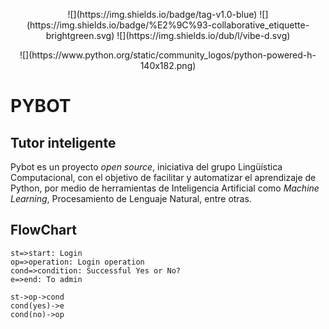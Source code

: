 <p align="center">
![](https://img.shields.io/badge/tag-v1.0-blue) 
![](https://img.shields.io/badge/%E2%9C%93-collaborative_etiquette-brightgreen.svg) 
![](https://img.shields.io/dub/l/vibe-d.svg) 
</p>

<p align="center">
![](https://www.python.org/static/community_logos/python-powered-h-140x182.png) 
</p>

#  PYBOT
## Tutor inteligente
Pybot es un proyecto *open source*, iniciativa del grupo Lingüística Computacional, con el objetivo de facilitar y automatizar el aprendizaje de Python, por medio de herramientas de Inteligencia Artificial como *Machine Learning*, Procesamiento de Lenguaje Natural, entre otras.

## FlowChart

```flow
st=>start: Login
op=>operation: Login operation
cond=>condition: Successful Yes or No?
e=>end: To admin

st->op->cond
cond(yes)->e
cond(no)->op
```
